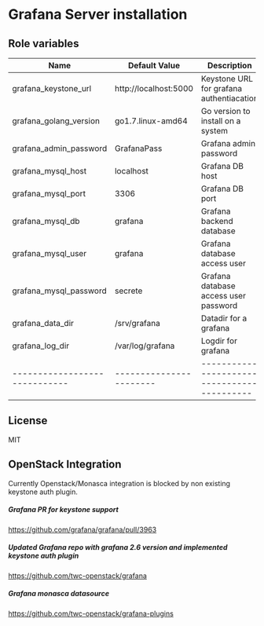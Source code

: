 
# Grafana Server installation


## Role variables

| Name                        | Default Value         | Description                               |
|-----------------------------|-----------------------|-------------------------------------------|
| grafana_keystone_url        | http://localhost:5000 | Keystone URL for grafana authentiacation  |
| grafana_golang_version      | go1.7.linux-amd64     | Go version to install on a system         |
| grafana_admin_password      | GrafanaPass           | Grafana admin password                    |
| grafana_mysql_host          | localhost             | Grafana DB host                           |
| grafana_mysql_port          | 3306                  | Grafana DB port                           |
| grafana_mysql_db            | grafana               | Grafana backend database                  |
| grafana_mysql_user          | grafana               | Grafana database access user              |
| grafana_mysql_password      | secrete               | Grafana database access user password     |
| grafana_data_dir            | /srv/grafana          | Datadir for a grafana                     |
| grafana_log_dir             | /var/log/grafana      | Logdir for grafana                        |
|-----------------------------|-----------------------|-------------------------------------------|

## License

MIT

## OpenStack Integration

Currently Openstack/Monasca integration is blocked by non existing keystone auth plugin.

##### Grafana PR for keystone support

https://github.com/grafana/grafana/pull/3963

##### Updated Grafana repo with grafana 2.6 version and implemented keystone auth plugin

https://github.com/twc-openstack/grafana

##### Grafana monasca datasource

https://github.com/twc-openstack/grafana-plugins
